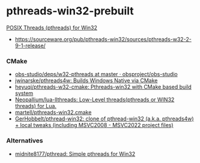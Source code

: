 pthreads-win32-prebuilt
=======================
[POSIX Threads (pthreads) for Win32](https://sourceware.org/pthreads-win32/#download)
- https://sourceware.org/pub/pthreads-win32/sources/pthreads-w32-2-9-1-release/

### CMake
- [obs-studio/deps/w32-pthreads at master · obsproject/obs-studio](https://github.com/obsproject/obs-studio/tree/master/deps/w32-pthreads)
- [jwinarske/pthreads4w: Builds Windows Native via CMake](https://github.com/jwinarske/pthreads4w)
- [heyuqi/pthreads-w32-cmake: Pthreads-win32 with CMake based build system](https://github.com/heyuqi/pthreads-w32-cmake)
- [Neopallium/lua-llthreads: Low-Level threads(pthreads or WIN32 threads) for Lua.](https://github.com/Neopallium/lua-llthreads)
- [martell/pthreads-win32.cmake](https://github.com/martell/pthreads-win32.cmake)
- [GerHobbelt/pthread-win32: clone of pthread-win32 (a.k.a. pthreads4w) + local tweaks (including MSVC2008 - MSVC2022 project files)](https://github.com/GerHobbelt/pthread-win32)


### Alternatives
- [midnite8177/pthread: Simple pthreads for Win32](https://github.com/midnite8177/pthread)
